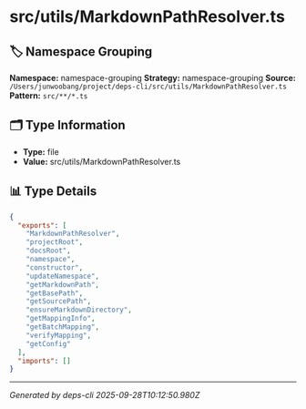 # src/utils/MarkdownPathResolver.ts

## 🏷️ Namespace Grouping

**Namespace:** namespace-grouping
**Strategy:** namespace-grouping
**Source:** `/Users/junwoobang/project/deps-cli/src/utils/MarkdownPathResolver.ts`
**Pattern:** `src/**/*.ts`

## 🗂️ Type Information

- **Type:** file
- **Value:** src/utils/MarkdownPathResolver.ts

## 📊 Type Details

```json
{
  "exports": [
    "MarkdownPathResolver",
    "projectRoot",
    "docsRoot",
    "namespace",
    "constructor",
    "updateNamespace",
    "getMarkdownPath",
    "getBasePath",
    "getSourcePath",
    "ensureMarkdownDirectory",
    "getMappingInfo",
    "getBatchMapping",
    "verifyMapping",
    "getConfig"
  ],
  "imports": []
}
```

---
*Generated by deps-cli 2025-09-28T10:12:50.980Z*
